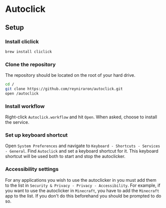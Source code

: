 # Autoclick

## Setup

### Install cliclick

```bash
brew install cliclick
```

### Clone the repository

The repository should be located on the root of your hard drive.

```bash
cd /
git clone https://github.com/reyniraron/autoclick.git
open /autoclick
```

### Install workflow

Right-click `Autoclick.workflow` and hit `Open`. When asked, choose to install the service.

### Set up keyboard shortcut

Open `System Preferences` and navigate to `Keyboard - Shortcuts - Services - General`. Find `Autoclick` and set a keyboard shortcut for it. This keyboard shortcut will be used both to start and stop the autoclicker.

### Accessibility settings

For any applications you wish to use the autoclicker in you must add them to the list in `Security & Privacy - Privacy - Accessibility`. For example, if you want to use the autoclicker in `Minecraft`, you have to add the `Minecraft` app to the list. If you don't do this beforehand you should be prompted to do so.
